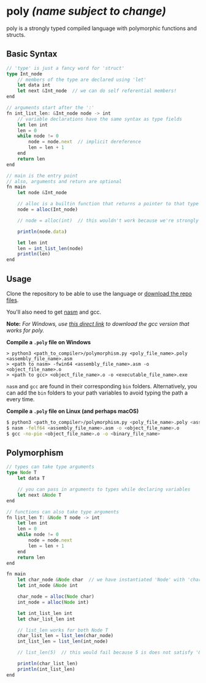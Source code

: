 # poly _(name subject to change)_

poly is a strongly typed compiled language with polymorphic functions and structs.

## Basic Syntax

```ts
// 'type' is just a fancy word for 'struct'
type Int_node
    // members of the type are declared using 'let'
    let data int
    let next &Int_node  // we can do self referential members!
end

// arguments start after the ':'
fn int_list_len: &Int_node node -> int
    // variable declarations have the same syntax as type fields
    let len int
    len = 0
    while node != 0
        node = node.next  // implicit dereference
        len = len + 1
    end
    return len
end

// main is the entry point
// also, arguments and return are optional
fn main
    let node &Int_node

    // alloc is a builtin function that returns a pointer to that type
    node = alloc(Int_node)

    // node = alloc(int)  // this wouldn't work because we're strongly typed

    println(node.data)

    let len int
    len = int_list_len(node)
    println(len)
end
```

## Usage

Clone the repository to be able to use the language or [download the repo files](https://github.com/cubed-guy/poly/archive/refs/heads/master.zip).

You'll also need to get [nasm](https://www.nasm.us/pub/nasm/snapshots/latest/) and gcc.

**Note:** _For Windows, use [this direct link](https://sourceforge.net/projects/mingw-w64/files/Toolchains%20targetting%20Win64/Personal%20Builds/mingw-builds/8.1.0/threads-posix/seh/x86_64-8.1.0-release-posix-seh-rt_v6-rev0.7z) to download the gcc version that works for poly._

**Compile a `.poly` file on Windows**
```batch
> python3 <path_to_compiler>/polymorphism.py <poly_file_name>.poly <assembly_file_name>.asm
> <path to nasm> -fwin64 <assembly_file_name>.asm -o <object_file_name>.o
> <path to gcc> <object_file_name>.o -o <executable_file_name>.exe
```
`nasm` and `gcc` are found in their corresponding `bin` folders. Alternatively, you can add the `bin` folders to your path variables to avoid typing the path a every time.

**Compile a `.poly` file on Linux (and perhaps macOS)**
```bash
$ python3 <path_to_compiler>/polymorphism.py <poly_file_name>.poly <assembly_file_name>.asm
$ nasm -felf64 <assembly_file_name>.asm -o <object_file_name>.o
$ gcc -no-pie <object_file_name>.o -o <binary_file_name>
```

## Polymorphism
```ts
// types can take type arguments
type Node T
    let data T

    // you can pass in arguments to types while declaring variables
    let next &Node T
end

// functions can also take type arguments
fn list_len T: &Node T node -> int
    let len int
    len = 0
    while node != 0
        node = node.next
        len = len + 1
    end
    return len
end

fn main
    let char_node &Node char  // we have instantiated 'Node' with 'char'
    let int_node &Node int

    char_node = alloc(Node char)
    int_node = alloc(Node int)

    let int_list_len int
    let char_list_len int

    // list_len works for both Node T
    char_list_len = list_len(char_node)
    int_list_len = list_len(int_node)

    // list_len(5)  // this would fail because 5 is does not satisfy '&Node T'

    println(char_list_len)
    println(int_list_len)
end
```

